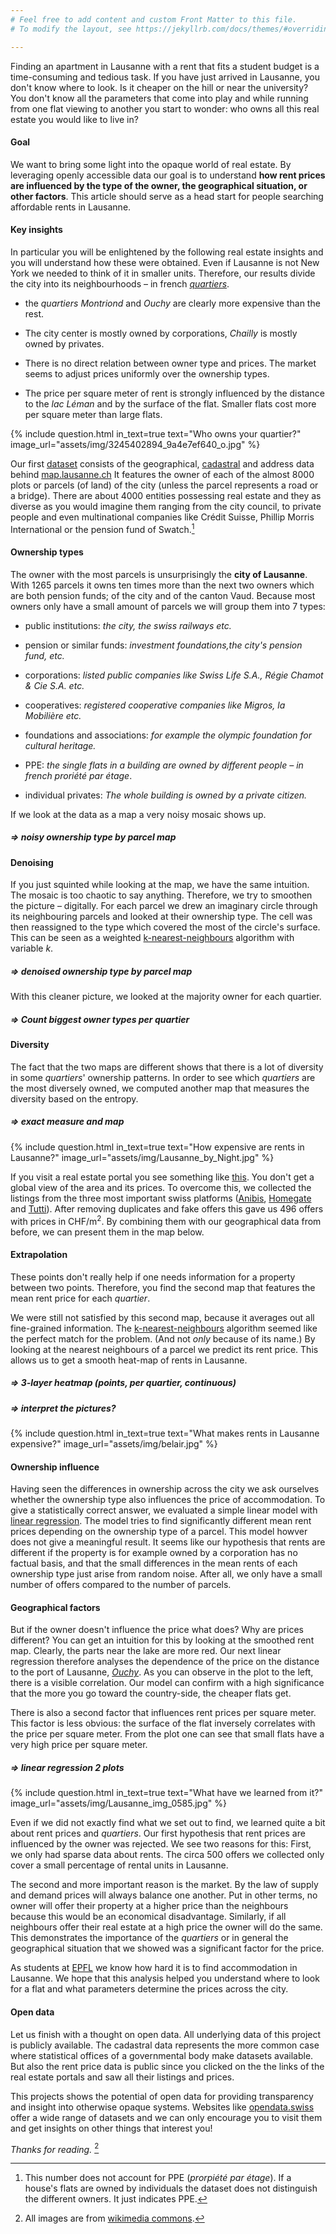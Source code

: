 ```yaml
---
# Feel free to add content and custom Front Matter to this file.
# To modify the layout, see https://jekyllrb.com/docs/themes/#overriding-theme-defaults

---
```


Finding an apartment in Lausanne with a rent that fits a student budget is a
time-consuming and tedious task. If you have just arrived in Lausanne, you don't
know where to look. Is it cheaper on the hill or near the university? You don't
know all the parameters that come into play and while running from one flat
viewing to another you start to wonder: who owns all this real estate you would
like to live in?

#### Goal

We want to bring some light into the opaque world of real estate. By leveraging
openly accessible data our goal is to understand **how rent prices are
influenced by the type of the owner, the geographical situation, or other
factors**. This article should serve as a head start for people searching
affordable rents in Lausanne.

#### Key insights

In particular you will be enlightened by the following real estate insights
and you will understand how these were obtained. Even if Lausanne is not
New York we needed to think of it in smaller units. Therefore, our results
divide the city into its neighbourhoods – in french
[_quartiers_][quartiers_lausanne].

- the _quartiers_  _Montriond_ and _Ouchy_  are clearly more expensive
  than the rest.

- The city center is mostly owned by corporations,
  _Chailly_ is mostly owned by privates.

- There is no direct relation between owner type and prices. The market seems to
  adjust prices uniformly over the ownership types.

- The price per square meter of rent is strongly influenced by the distance to the
  _lac Léman_ and by the surface of the flat. Smaller flats cost more
  per square meter than large flats.


{% include question.html in_text=true
  text="Who owns your quartier?"
  image_url="assets/img/3245402894_9a4e7ef640_o.jpg"
%}


Our first [dataset][asit] consists of the geographical, [cadastral] and address
data behind [map.lausanne.ch](https://map.lausanne.ch) It features the owner of
each of the almost 8000 plots or parcels (of land) of the city (unless the
parcel represents a road or a bridge). There are about 4000 entities possessing
real estate and they as diverse as you would imagine them ranging from the city
council, to private people and even multinational companies like Crédit Suisse,
Phillip Morris International or the pension fund of Swatch.[^1]

[^1]:  
    This number does not account for PPE (_prorpiété par étage_). If a house's
    flats are owned by individuals the dataset does not distinguish the
    different owners. It just indicates PPE.


#### Ownership types

The owner with the most parcels is unsurprisingly the **city of Lausanne**. With
1265 parcels it owns ten times more than the next two owners which are both
pension funds; of the city and of the canton Vaud. Because most owners only have
a small amount of parcels we will group them into 7 types:

 - public institutions: _the city, the swiss railways etc._

- pension or similar funds: _investment foundations,the city's pension fund,
  etc._

 - corporations: _listed public companies like Swiss Life S.A., Régie Chamot &
   Cie S.A. etc._

 - cooperatives: _registered cooperative companies like Migros, la Mobilière etc._

 - foundations and associations: _for example the olympic foundation for
cultural heritage._

 - PPE: _the single flats in a building are owned by different people – in french
   proriété par étage_.

 - individual privates: _The whole building is owned by a private citizen._


If we look at the data as a map a very noisy mosaic shows up.

##### => noisy ownership type by parcel map

#### Denoising

If you just squinted while looking at the map, we have the same intuition. The
mosaic is too chaotic to say anything. Therefore, we try to smoothen the picture
–  digitally. For each parcel we drew an imaginary circle through its
neighbouring parcels and looked at their ownership type. The cell was then
reassigned to the type which covered the most of the circle's surface. This can
be seen as a weighted [k-nearest-neighbours] algorithm with variable _k_.


##### => denoised ownership type by parcel map


With this cleaner picture, we looked at the majority owner for each quartier.

##### => Count biggest owner types per quartier

#### Diversity

The fact that the two maps are different shows that there is a lot of
diversity in some _quartiers_' ownership patterns. In order to see which
_quartiers_ are the most diversely owned, we computed another map that measures
the diversity based on the entropy.

##### => exact measure and map


{% include question.html in_text=true
  text="How expensive are rents in Lausanne?"
  image_url="assets/img/Lausanne_by_Night.jpg"
%}


If you visit a real estate portal you see something like
[this][homegate_example]. You don't get a global view of the area and its
prices. To overcome this, we collected the listings from the three most
important swiss platforms ([Anibis](https://www.anibis.ch/),
[Homegate](https://www.homegate.ch/) and [Tutti](https://www.tutti.ch/)). After
removing duplicates and fake offers this gave us 496 offers with prices in
CHF/m<sup>2</sup>. By combining them with our geographical data from before, we
can present them in the map below.

#### Extrapolation

These points don't really help if one needs information for a property
between two points. Therefore, you find the second map that features the mean
rent price for each _quartier_.

We were still not satisfied by this second map, because it averages out all
fine-grained information. The  [k-nearest-neighbours] algorithm seemed like the
perfect match for the problem. (And not _only_ because of its name.) By looking
at the nearest neighbours of a parcel we predict its rent
price. This allows us to get a smooth heat-map of rents in Lausanne.

##### => 3-layer heatmap (points, per quartier, continuous)

##### => interpret the pictures?

{% include question.html in_text=true
 text="What makes rents in Lausanne expensive?"
 image_url="assets/img/belair.jpg"
%}

#### Ownership influence

Having seen the differences in ownership across the city we ask ourselves
whether the ownership type also influences the price of accommodation. To give a
statistically correct answer, we evaluated a simple linear model with
[linear regression]. The model tries to find significantly different mean rent
prices depending on the ownership type of a parcel.
This model howver does not give a meaningful result. It seems like our
hypothesis that rents are different if the property is for example owned by a
corporation has no factual basis, and that the small differences in the mean
rents of each ownership type just arise from random noise. After all,
we only have a small number of offers compared to the number of parcels.

#### Geographical factors

But if the owner doesn't influence the price what does? Why are prices
different? You can get an intuition for this by looking at the smoothed rent
map. Clearly, the parts near the lake are more red. Our next linear regression
therefore analyses the dependence of the price on the distance to the port of
Lausanne, [_Ouchy_]. As you can observe in the plot to the left, there is a
visible correlation. Our model can confirm with a high significance that the
more you go toward the country-side, the cheaper flats get.

There is also a second factor that influences rent prices per square meter. This
factor is less obvious: the surface of the flat inversely correlates with the
price per square meter. From the plot one can see that small flats
have a very high price per square meter.


##### => linear regression 2 plots

{% include question.html in_text=true
 text="What have we learned from it?"
 image_url="assets/img/Lausanne_img_0585.jpg"
%}

Even if we did not exactly find what we set out to find, we learned quite a bit
about rent prices and _quartiers_. Our first hypothesis that rent prices are
influenced by the owner was rejected. We see two reasons for this: First, we
only had sparse data about rents. The circa 500 offers we collected only cover a
small percentage of rental units in Lausanne.

The second and more important reason is the market. By the law of supply and
demand prices will always balance one another. Put in other terms, no owner will
offer their property at a higher price than the neighbours because this would be
an economical disadvantage. Similarly, if all neighbours offer their real estate
at a high price the owner will do the same. This demonstrates the importance of
the _quartiers_ or in general the geographical situation that we showed was a
significant factor for the price.

As students at [EPFL](https://www.epfl.ch/) we know how hard it is to find
accommodation in Lausanne. We hope that this analysis helped you understand
where to look for a flat and what parameters determine the prices across the
city.


#### Open data

Let us finish with a thought on open data. All underlying data of this project
is publicly available. The cadastral data represents the more common case where
statistical offices of a governmental body make datasets available. But also the
rent price data is public since you clicked on the the links of the real estate
portals and saw all their listings and prices.

This projects shows the potential of open data for providing transparency and
insight into otherwise opaque systems. Websites like
[opendata.swiss](https://opendata.swiss) offer  a wide range of datasets and we
can only encourage you to visit them and get insights on other things that
interest you!


_Thanks for reading._ [^2]


[^2]: All images are from [wikimedia commons](https://commons.wikimedia.org/wiki/Category:Lausanne).

[_Ouchy_]: https://map.geo.admin.ch/?lang=en&topic=ech&bgLayer=ch.swisstopo.pixelkarte-farbe&layers=ch.swisstopo.zeitreihen,ch.bfs.gebaeude_wohnungs_register,ch.bav.haltestellen-oev,ch.swisstopo.swisstlm3d-wanderwege&layers_visibility=false,false,false,false&layers_timestamp=18641231,,,&E=2537733&N=1150883&zoom=7.498594761554026&crosshair=marker

[linear regression]: https://en.wikipedia.org/wiki/Linear_regression
[k-nearest-neighbours]: https://en.wikipedia.org/wiki/K-nearest_neighbors_algorithm
[asit]: https://www.asitvd.ch/chercher/catalogue.html?view=sheet&guid=486&catalog=main&type=complete&preview=search_list
[cadastral]: https://en.wikipedia.org/wiki/Cadastre
[homegate_example]: https://www.homegate.ch/rent/real-estate/city-lausanne/matching-list?tab=list&o=sortToplisting-desc
[quartiers_lausanne]: https://www.lausanne.ch/en/officiel/statistique/quartiers/presentation-des-quartiers.html
[_zones foraines_]: https://www.lausanne.ch/en/officiel/statistique/quartiers/presentation-des-quartiers/90-zones-foraines.html

